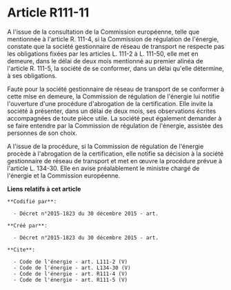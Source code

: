 # Article R111-11

A l'issue de la consultation de la Commission européenne, telle que mentionnée à l'article R. 111-4, si la Commission de
régulation de l'énergie, constate que la société gestionnaire de réseau de transport ne respecte pas les obligations fixées
par les articles L. 111-2 à L. 111-50, elle met en demeure, dans le délai de deux mois mentionné au premier alinéa de
l'article R. 111-5, la société de se conformer, dans un délai qu'elle détermine, à ses obligations. 

Faute pour la société gestionnaire de réseau de transport de se conformer à cette mise en demeure, la Commission de
régulation de l'énergie lui notifie l'ouverture d'une procédure d'abrogation de la certification. Elle invite la société à
présenter, dans un délai de deux mois, ses observations écrites accompagnées de toute pièce utile. La société peut également
demander à se faire entendre par la Commission de régulation de l'énergie, assistée des personnes de son choix. 

A l'issue de la procédure, si la Commission de régulation de l'énergie procède à l'abrogation de la certification, elle
notifie sa décision à la société gestionnaire de réseau de transport et met en œuvre la procédure prévue à l'article L.
134-30. Elle en avise préalablement le ministre chargé de l'énergie et la Commission européenne.

**Liens relatifs à cet article**

	**Codifié par**:

	  - Décret n°2015-1823 du 30 décembre 2015 - art.

	**Créé par**:

	  - Décret n°2015-1823 du 30 décembre 2015 - art.

	**Cite**:

	  - Code de l'énergie - art. L111-2 (V)
	  - Code de l'énergie - art. L134-30 (V)
	  - Code de l'énergie - art. R111-4 (V)
	  - Code de l'énergie - art. R111-5 (V)
